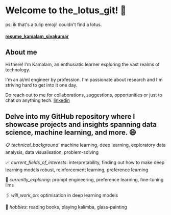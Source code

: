 # Welcome to the_lotus_git! :tulip: 
ps: ik that's a tulip emoji! couldn't find a lotus.
#### [resume_kamalam_sivakumar](https://kamalamsivakumar.github.io/resume/)
## About me
Hi there! I'm Kamalam, an enthusiatic learner exploring the vast realms of technology. 

I'm an ai/ml engineer by profession. I'm passionate about research and I'm striving hard to get into it one day. 

Do reach out to me for collaborations, suggestions, opportunities or just to chat on anything tech. [linkedin](https://www.linkedin.com/in/kamalamsivakumar/)

Delve into my GitHub repository where I showcase projects and insights spanning data science, machine learning, and more. :smile:
-------------------------------------------------------------------------------------------------------------------------------------
:clipboard: _technical_background_: machine learning, deep learning, exploratory data analysis, data visualisation, problem-solving

:chart_with_upwards_trend: _current_fields_of_interests_: interpretability, finding out how to make deep learning models robust, reinforcement learning, preference learning

:round_pushpin: _currently_exploring_: prompt engineering, preference learning, fine-tuning llms

:paperclips: _will_work_on_: optimisation in deep learning models

:briefcase: _hobbies_: reading books, playing kalimba, glass-painting
